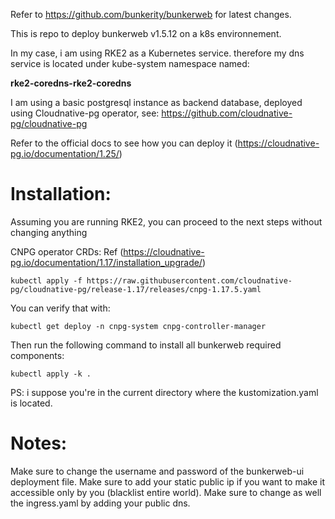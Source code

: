 Refer to https://github.com/bunkerity/bunkerweb for latest changes.

This is repo to deploy bunkerweb v1.5.12 on a k8s environnement.

In my case, i am using RKE2 as a Kubernetes service.
therefore my dns service is located under kube-system namespace named: 

**rke2-coredns-rke2-coredns**

I am using a basic postgresql instance as backend database, deployed using Cloudnative-pg operator, see: https://github.com/cloudnative-pg/cloudnative-pg

Refer to the official docs to see how you can deploy it (https://cloudnative-pg.io/documentation/1.25/)


# Installation:

Assuming you are running RKE2, you can proceed to the next steps without changing anything

CNPG operator CRDs: Ref (https://cloudnative-pg.io/documentation/1.17/installation_upgrade/)
```
kubectl apply -f https://raw.githubusercontent.com/cloudnative-pg/cloudnative-pg/release-1.17/releases/cnpg-1.17.5.yaml
```
You can verify that with:
```
kubectl get deploy -n cnpg-system cnpg-controller-manager
```

Then run the following command to install all bunkerweb required components:
```
kubectl apply -k .
```

PS: i suppose you're in the current directory where the kustomization.yaml is located.


# Notes:
Make sure to change the username and password of the bunkerweb-ui deployment file.
Make sure to add your static public ip if you want to make it accessible only by you (blacklist entire world).
Make sure to change as well the ingress.yaml by adding your public dns.

